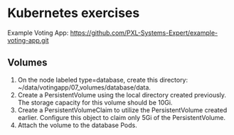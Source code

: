 # Kubernetes exercises

Example Voting App:
https://github.com/PXL-Systems-Expert/example-voting-app.git

## Volumes

1. On the node labeled type=database, create this directory: ~/data/votingapp/07_volumes/database/data.
1. Create a PersistentVolume using the local directory created previously. The storage capacity for this volume should be 10Gi.
1. Create a PersistentVolumeClaim to utilize the PersistentVolume created earlier. Configure this object to claim only 5Gi of the PersistentVolume.
1. Attach the volume to the database Pods.

